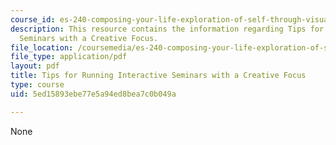 ```yaml
---
course_id: es-240-composing-your-life-exploration-of-self-through-visual-arts-and-writing-spring-2006
description: This resource contains the information regarding Tips for Running Interactive
  Seminars with a Creative Focus.
file_location: /coursemedia/es-240-composing-your-life-exploration-of-self-through-visual-arts-and-writing-spring-2006/5ed15893ebe77e5a94ed8bea7c0b049a_MITES_240S06_smnr_lead.pdf
file_type: application/pdf
layout: pdf
title: Tips for Running Interactive Seminars with a Creative Focus
type: course
uid: 5ed15893ebe77e5a94ed8bea7c0b049a

---
```

None